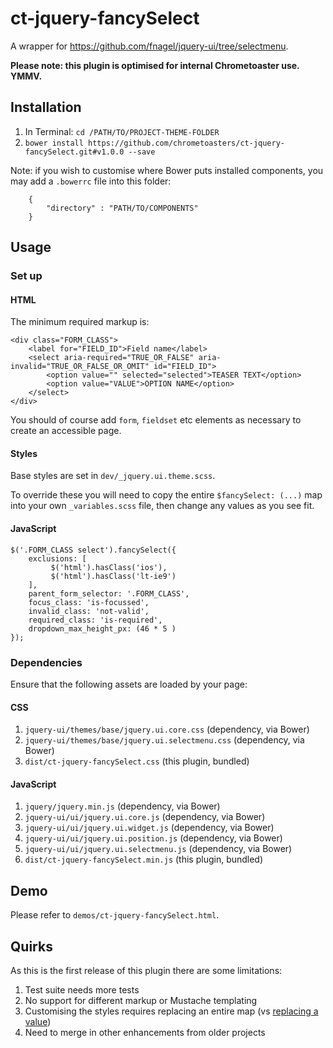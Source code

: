 # ct-jquery-fancySelect

A wrapper for https://github.com/fnagel/jquery-ui/tree/selectmenu.

__Please note: this plugin is optimised for internal Chrometoaster use. YMMV.__

## Installation

1. In Terminal: `cd /PATH/TO/PROJECT-THEME-FOLDER`
1. `bower install https://github.com/chrometoasters/ct-jquery-fancySelect.git#v1.0.0 --save`

Note: if you wish to customise where Bower puts installed components, you may add a `.bowerrc` file into this folder:

        {
            "directory" : "PATH/TO/COMPONENTS"
        }

## Usage

### Set up

#### HTML

The minimum required markup is:

    <div class="FORM_CLASS">
        <label for="FIELD_ID">Field name</label>
        <select aria-required="TRUE_OR_FALSE" aria-invalid="TRUE_OR_FALSE_OR_OMIT" id="FIELD_ID">
            <option value="" selected="selected">TEASER TEXT</option>
            <option value="VALUE">OPTION NAME</option>
        </select>
    </div>

You should of course add `form`, `fieldset` etc elements as necessary to create an accessible page.

#### Styles

Base styles are set in `dev/_jquery.ui.theme.scss`.

To override these you will need to copy the entire `$fancySelect: (...)` map into your own `_variables.scss` file, then change any values as you see fit.

#### JavaScript

    $('.FORM_CLASS select').fancySelect({
        exclusions: [
             $('html').hasClass('ios'),
             $('html').hasClass('lt-ie9')
        ],
        parent_form_selector: '.FORM_CLASS',
        focus_class: 'is-focussed',
        invalid_class: 'not-valid',
        required_class: 'is-required',
        dropdown_max_height_px: (46 * 5 )
    });

### Dependencies

Ensure that the following assets are loaded by your page:

#### CSS

1. `jquery-ui/themes/base/jquery.ui.core.css` (dependency, via Bower)
1. `jquery-ui/themes/base/jquery.ui.selectmenu.css` (dependency, via Bower)
1. `dist/ct-jquery-fancySelect.css` (this plugin, bundled)

#### JavaScript

1. `jquery/jquery.min.js` (dependency, via Bower)
1. `jquery-ui/ui/jquery.ui.core.js` (dependency, via Bower)
1. `jquery-ui/ui/jquery.ui.widget.js` (dependency, via Bower)
1. `jquery-ui/ui/jquery.ui.position.js` (dependency, via Bower)
1. `jquery-ui/ui/jquery.ui.selectmenu.js` (dependency, via Bower)
1. `dist/ct-jquery-fancySelect.min.js` (this plugin, bundled)

## Demo

Please refer to `demos/ct-jquery-fancySelect.html`.

## Quirks

As this is the first release of this plugin there are some limitations:

1. Test suite needs more tests
1. No support for different markup or Mustache templating
1. Customising the styles requires replacing an entire map (vs [replacing a value](http://erskinedesign.com/blog/setting-typographic-scale-with-sass-maps/))
1. Need to merge in other enhancements from older projects
